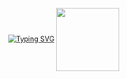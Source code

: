 [![Typing SVG](https://readme-typing-svg.herokuapp.com?color=%2336BCF7&lines=Computer+science+student)](https://git.io/typing-svg)
<img align="center" src='https://sun9-68.userapi.com/s/v1/ig2/Lpn9b_cDpIiyQIA_xn6Bj_OQ4Tj7JFwDyVqe_EVbMH45Tp0X99Bv0KYSSeKvY9Fuojm6FTt7qcMTwAVsHmBKGdSA.jpg?quality=95&as=32x24,48x36,72x54,108x81,160x120,240x180,360x270,480x360,540x405,640x480,650x488&from=bu&u=WAeg6n60A0BBbtVcEchs6_obIH69KnGuswgtG45PO9I&cs=650x488' height="128"/>

<!--
**C4rnivore/C4rnivore** is a ✨ _special_ ✨ repository because its `README.md` (this file) appears on your GitHub profile.

Here are some ideas to get you started:

- 🔭 I’m currently working on ...
- 🌱 I’m currently learning ...
- 👯 I’m looking to collaborate on ...
- 🤔 I’m looking for help with ...
- 💬 Ask me about ...
- 📫 How to reach me: ...
- 😄 Pronouns: ...
- ⚡ Fun fact: ...
-->
